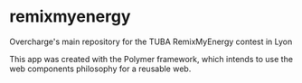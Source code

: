 # remixmyenergy
Overcharge's main repository for the TUBA RemixMyEnergy contest in Lyon

This app was created with the Polymer framework, which intends to use the web components philosophy for a reusable web.
